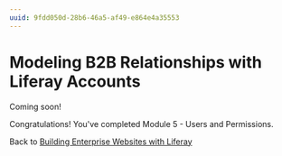 ```yaml
---
uuid: 9fdd050d-28b6-46a5-af49-e864e4a35553
---
```

# Modeling B2B Relationships with Liferay Accounts

Coming soon!

Congratulations! You've completed Module 5 - Users and Permissions.

Back to [Building Enterprise Websites with Liferay](../../building-enterprise-websites-with-liferay.md)
